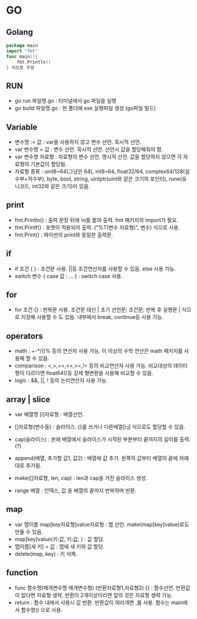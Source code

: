 # GO
## Golang
```go
package main
import "fmt"
func main(){ 
    fmt.Println() 
} 식으로 구성 
```

## RUN
- go run 파일명.go : 터미널에서 go 파일을 실행
- go build 파일명.go : 현 폴더에 exe 실행파일 생성 (go파일 빌드)

## Variable
- 변수명 := 값 : var을 사용하지 않고 변수 선언. 묵시적 선언.
- var 변수명 = 값 : 변수 선언. 묵시적 선언. 선언시 값을 할당해줘야 함.
- var 변수명 자료형 : 자료형의 변수 선언. 명시적 선언. 값을 할당하지 않으면 각 자료형의 기본값이 할당됨.  
- 자료형 종류 : uint8~64(그냥은 64), int8~64, float32/64, complex64/128(실수부+허수부), byte, bool, string,
                uintptr(uint와 같은 크기의 포인터), rune(유니코드, int32와 같은 크기)이 있음.


## print
- fmt.Println() : 출력 문장 뒤에 \n를 붙여 출력. fmt 패키지의 import가 필요.
- fmt.Printf() : 포맷이 적용되어 출력. ("%T(변수 자료형)", 변수) 식으로 사용. 
- fmt.Print() : 파이썬의 print와 동일한 출력문.

## if
- if 조건 { } : 조건문 사용. ||등 조건연산자를 사용할 수 있음. else 사용 가능.
- switch 변수 { case 값 : ... } : switch case 사용.

## for
- for 조건 {} : 반복문 사용. 조건문 대신 | 초기 선언문; 조건문; 반복 후 실행문 | 식으로 지정해 사용할 수 도 있음. 내부에서 break, continue등 사용 가능.

## operators
- math : +-*/()% 등의 연산자 사용 가능. 이 이상의 수학 연산은 math 패키지를 사용해 할 수 있음.
- comparison : <,>,==,<=,>=,!= 등의 비교연산자 사용 가능. 비교대상의 데이터 형이 다르다면 float64()등 강제 형변환을 사용해 비교할 수 있음.
- logic : &&, ||, ! 등의 논리연산자 사용 가능. 


## array | slice
- var 배열명 [i]자료형 : 배열선언.
- []자료형{변수들} : 슬라이스. {}를 쓰거나 다른배열[i:j] 식으로도 할당할 수 있음. 
- cap(슬라이스) : 본래 배열에서 슬라이스가 시작된 부분부터 끝까지의 길이를 출력. (?)

- append(배열, 추가할 값1, 값2) : 배열에 값 추가. 왼쪽의 값부터 배열의 끝에 차례대로 추가됨.
- make([]자료형, len, cap) : len과 cap을 가진 슬라이스 생성. 
- range 배열 : 인덱스, 값 을 배열의 끝까지 반복하며 반환. 

## map
- var 맵이름 map[key자료형]value자료형 : 맵 선언. make(map[key]value)로도 만들 수 있음.
- map[key]value{키:값, 키:값, } : 값 할당.
- 맵이름[새 키] = 값 : 맵에 새 키와 값 할당.
- delete(map, key) : 키 삭제. 


## function
- func 함수명(매개변수명 매개변수형) (반환자료형1,자료형2) {} : 함수선언. 반환값이 없다면 자료형 생략, 반환이 2개이상이라면 앞의 것은 자료형 생략 가능.
- return : 함수 내에서 사용시 값 반환. 반환값이 여러개면 ,를 사용. 함수는 main에서 함수명() 으로 사용.




